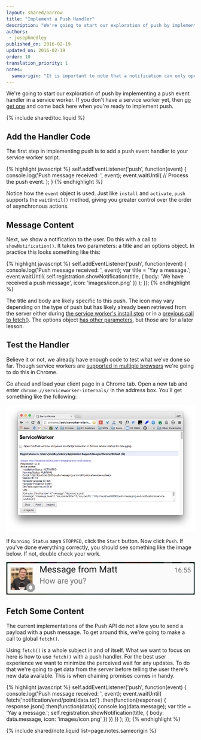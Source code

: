 ```yaml
---
layout: shared/narrow
title: "Implement a Push Handler"
description: "We're going to start our exploration of push by implementing a push event handler in a service worker."
authors:
 - josephmedley
published_on: 2016-02-19
updated_on: 2016-02-19
order: 10
translation_priority: 1
notes:
  sameorigin: "It is important to note that a notification can only open URLs from the same origin as the notification. The simplest way to overcome this issue is to have a page on your domain that performs a redirect."
---
```


<p class="intro">
	We're going to start our exploration of push by implementing a push event handler in a service worker. If you don't have a service worker yet, then <a href="/web/fundamentals/primers/service-worker">go get one</a> and come back here when you're ready to implement push.
</p>

{% include shared/toc.liquid %}

## Add the Handler Code

The first step in implementing push is to add a push event handler to your service worker script. 

{% highlight javascript %}
self.addEventListener('push', function(event) {
  console.log('Push message received: ', event);
  event.waitUntil(
    // Process the push event.
  );
}
{% endhighlight %}

Notice how the `event` object is used. Just like `install` and `activate`, `push` supports the `waitUntil()` method, giving you greater control over the order of asynchronous actions.

## Message Content

Next, we show a notification to the user. Do this with a call to `showNotification()`. It takes two parameters: a title and an options object. In practice this looks something like this:

{% highlight javascript %}
self.addEventListener('push', function(event) {
  console.log('Push message received: ', event);
  var title = 'Yay a message.';
  event.waitUntil(
    self.registration.showNotification(title, {
      body: 'We have received a push message',
      icon: 'images/icon.png'
    })
  );
});
{% endhighlight %}

The title and body are likely specific to this push. The icon may vary depending on the type of push but has likely already been retrieved from the server either during [the service worker's install step](/web/fundamentals/primers/service-worker/install) or in a [previous call to fetch()](/web/fundamentals/primers/service-worker/cache-and-return-requests). The options object [has other parameters](https://developer.mozilla.org/en-US/docs/Web/API/ServiceWorkerRegistration/showNotification), but those are for a later lesson.

## Test the Handler

Believe it or not, we already have enough code to test what we've done so far. Though service workers are [supported in multiple browsers](https://jakearchibald.github.io/isserviceworkerready/) we're going to do this in Chrome.

Go ahead and load your client page in a Chrome tab. Open a new tab and enter `chrome://serviceworker-internals/` in the address box. You'll get something like the following:

![Chrome's service worker internals page.](images/sw-internals.png)

If `Running Status` says `STOPPED`, click the `Start` button. Now click `Push`. If you've done everything correctly, you should see something like the image below. If not, double check your work.

![A test push message.](images/notification.png)

## Fetch Some Content

The current implementations of the Push API do not allow you to send 
a payload with a push message. To get around this, we're going to make a call to global `fetch()`.

Using `fetch()` is a whole subject in and of itself. What we want to focus on here is how to use `fetch()` with a push handler. For the best user experience we want to minimize the perceived wait for any updates. To do that we're going to get data from the server before telling the user there's new data available. This is when chaining promises comes in handy.

{% highlight javascript %}
self.addEventListener('push', function(event) {
  console.log('Push message received: ', event);
  event.waitUntil(
    fetch('notification/end/point/data.txt')
      .then(function(response) {
        response.json().then(function(data){
          console.log(data.message);
          var title = 'Yay a message.';
          self.registration.showNotification(title, {
            body: data.message,
            icon: 'images/icon.png'
          })
        })
      })
  );
});
{% endhighlight %}

{% include shared/note.liquid list=page.notes.sameorigin %}
